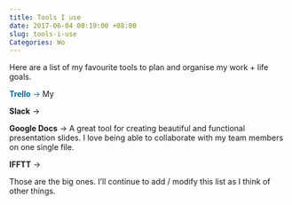 ```yaml
---
title: Tools I use
date: 2017-06-04 00:19:00 +08:00
slug: tools-i-use
Categories: Wo
---
```


Here are a list of my favourite tools to plan and organise my work + life goals.

<span style="color:#026AA7;">**Trello** → </span> My 

**Slack** → 

**Google Docs** → A great tool for creating beautiful and functional presentation slides. I love being able to collaborate with my team members on one single file.

**IFFTT** →

Those are the big ones. I’ll continue to add / modify this list as I think of other things. 

<div class="whitespace"></div>